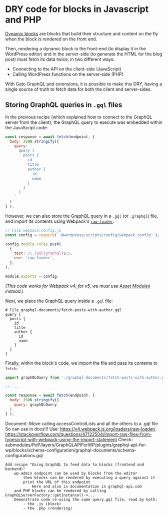 # DRY code for blocks in Javascript and PHP

[Dynamic blocks](https://developer.wordpress.org/block-editor/how-to-guides/block-tutorial/creating-dynamic-blocks/) are blocks that build their structure and content on the fly when the block is rendered on the front end.

Then, rendering a dynamic block in the front-end (to display it in the WordPress editor) and in the server-side (to generate the HTML for the blog post) must fetch its data twice, in two different ways:

- Connecting to the API on the client-side (JavaScript)
- Calling WordPress functions on the server-side (PHP)

With Gato GraphQL and extensions, it is possible to make this DRY, having a single source of truth to fetch data for both the client and server-sides.

## Storing GraphQL queries in `.gql` files

In the previous recipe (which explained how to connect to the GraphQL server from the client), the GraphQL query to execute was embedded within the JavaScript code:

```js
const response = await fetch(endpoint, {
  body: JSON.stringify({
    query: `
      query {
        posts {
          id
          title
          author {
            id
            name
          }
        }
      }
    `
  )
} );
```

However, we can also store the GraphQL query in a `.gql` (or `.graphql`) file, and import its contents using Webpack's [`raw-loader`](https://v4.webpack.js.org/loaders/raw-loader/):

```js
// File webpack.config.js
const config = require( '@wordpress/scripts/config/webpack.config' );

config.module.rules.push(
  {
    test: /\.(gql|graphql)$/i,
    use: 'raw-loader',
  },
);

module.exports = config;
```

_(This code works for Webpack v4; for v5, we must use [Asset Modules](https://webpack.js.org/guides/asset-modules/) instead.)_

Next, we place the GraphQL query inside a `.gql` file:

```gql
# File graphql-documents/fetch-posts-with-author.gql
query {
  posts {
    id
    title
    author {
      id
      name
    }
  }
}
```

Finally, within the block's code, we import the file and pass its contents to `fetch`:

```js
import graphQLQuery from './graphql-documents/fetch-posts-with-author.gql';

// ...

const response = await fetch(endpoint, {
  body: JSON.stringify({
    query: graphQLQuery
  )
} );
```



  Document:
		Move calling accessControlLists and all the others to a .gql file
			So can use in docs!!!
		Use:
			https://v4.webpack.js.org/loaders/raw-loader/
			https://stackoverflow.com/questions/47122504/import-raw-files-from-typescript-with-webpack-using-the-import-statement
		Check:
			submodules/PoP/layers/GraphQLAPIForWP/plugins/graphql-api-for-wp/blocks/schema-configuration/graphql-documents/schema-configurations.gql




	Add recipe "Using GraphQL to feed data to blocks (frontend and backend)"
		wp-admin endpoint can be used by blocks from the editor
			then blocks can be rendered by executing a query against it
			print the URL of this endpoint
				Here and also in documentation in graphql-api.com
		and PHP blocks can be rendered by calling GraphQLServerFactory::getInstance()->...
		Demonstrate code re-using the same query.gql file, read by both:
			- the .js (block)
			- the .php (rendering)
